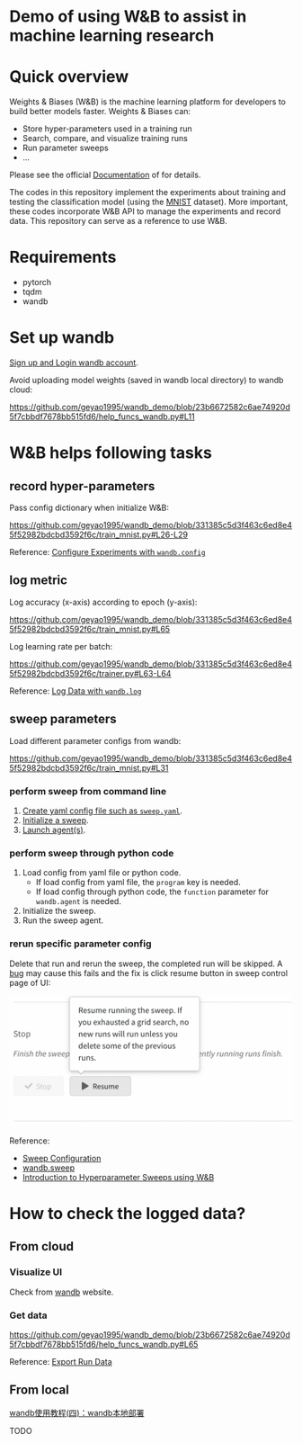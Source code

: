 # Demo of using W&B to assist in machine learning research

# Quick overview

Weights & Biases (W&B) is the machine learning platform for developers to build better models faster. Weights & Biases can:

- Store hyper-parameters used in a training run
- Search, compare, and visualize training runs
- Run parameter sweeps
- ...

Please see the official [Documentation](https://docs.wandb.ai/) of for details.

The codes in this repository implement the experiments about training and testing the classification model (using the [MNIST](http://yann.lecun.com/exdb/mnist/) dataset). More important, these codes incorporate W&B API to manage the experiments and record data. This repository can serve as a reference to use W&B.

# Requirements

- pytorch
- tqdm
- wandb

# Set up wandb

[Sign up and Login wandb account](https://docs.wandb.ai/quickstart#1.-set-up-wandb).

Avoid uploading model weights (saved in wandb local directory) to wandb cloud:

https://github.com/geyao1995/wandb_demo/blob/23b6672582c6ae74920d5f7cbbdf7678bb515fd6/help_funcs_wandb.py#L11

# W&B helps following tasks

## record hyper-parameters

Pass config dictionary when initialize W&B: 

https://github.com/geyao1995/wandb_demo/blob/331385c5d3f463c6ed8e45f52982bdcbd3592f6c/train_mnist.py#L26-L29

Reference: [Configure Experiments with `wandb.config`](https://docs.wandb.ai/guides/track/config)

## log metric

Log accuracy (x-axis) according to epoch (y-axis):

https://github.com/geyao1995/wandb_demo/blob/331385c5d3f463c6ed8e45f52982bdcbd3592f6c/train_mnist.py#L65

Log learning rate per batch:

https://github.com/geyao1995/wandb_demo/blob/331385c5d3f463c6ed8e45f52982bdcbd3592f6c/trainer.py#L63-L64

Reference: [Log Data with `wandb.log`](https://docs.wandb.ai/guides/track/log)

## sweep parameters

Load different parameter configs from wandb:

https://github.com/geyao1995/wandb_demo/blob/331385c5d3f463c6ed8e45f52982bdcbd3592f6c/train_mnist.py#L31

### perform sweep from command line

1. [Create yaml config file such as `sweep.yaml`](https://docs.wandb.ai/guides/sweeps/quickstart#2.-configure-your-sweep).
2. [Initialize a sweep](https://docs.wandb.ai/guides/sweeps/quickstart#3.-initialize-a-sweep).
3. [Launch agent(s)](https://docs.wandb.ai/guides/sweeps/quickstart#4.-launch-agent-s).

### perform sweep through python code

1. Load config from yaml file or python code.
   - If load config from yaml file, the `program` key is needed.
   - If load config through python code, the `function` parameter for `wandb.agent` is needed.
2. Initialize the sweep.
3. Run the sweep agent.

### rerun specific parameter config

Delete that run and rerun the sweep, the completed run will be skipped. A [bug](https://github.com/wandb/wandb/issues/3344) may cause this fails and the fix is click resume button in sweep control page of UI:

<img src="./imgs/resume_button.png" alt="resume_button" style="zoom:50%;" />

Reference:

- [Sweep Configuration](https://docs.wandb.ai/guides/sweeps/configuration)
- [wandb.sweep](https://docs.wandb.ai/ref/python/sweep)
- [Introduction to Hyperparameter Sweeps using W&B](https://colab.research.google.com/github/wandb/examples/blob/master/colabs/pytorch/Organizing_Hyperparameter_Sweeps_in_PyTorch_with_W%26B.ipynb#scrollTo=Sf1VvnIyrIp3)

# How to check the logged data?

## From cloud

### Visualize UI

Check from [wandb](https://wandb.ai/) website.

### Get data

https://github.com/geyao1995/wandb_demo/blob/23b6672582c6ae74920d5f7cbbdf7678bb515fd6/help_funcs_wandb.py#L65

Reference: [Export Run Data](https://docs.wandb.ai/guides/track/public-api-guide#export-run-data)

## From local

[wandb使用教程(四)：wandb本地部署](https://zhuanlan.zhihu.com/p/521663928)

TODO





